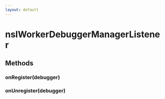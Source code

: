 ```yaml
---
layout: default
---
```


# nsIWorkerDebuggerManagerListener #

## Methods ##

### onRegister(debugger) ###

### onUnregister(debugger) ###
